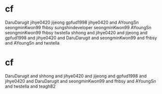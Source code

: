 # cf
DaruDarugit
jihye0420
jijeong
gpfud1998
jihye0420
and AYoungSn
seongminKwon99
fhbsy
sungshindeveloper
seongminKwon99
 AYoungSn
seongminKwon99
fhbsy
twstella
shhong and jihye0420 and jijeong and gpfud1998 and jihye0420 and DaruDarugit and seongminKwon99 and fhbsy and AYoungSn and twstella
# cf
DaruDarugit and shhong and jihye0420 and jijeong and gpfud1998 and jihye0420 and DaruDarugit and seongminKwon99 and fhbsy and AYoungSn and twstella and teagh82
